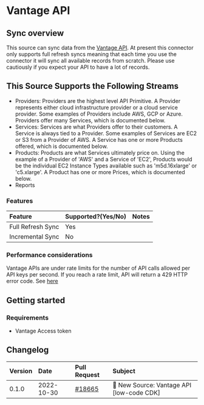 # Vantage API

## Sync overview

This source can sync data from the [Vantage API](https://vantage.readme.io/reference/general). At
present this connector only supports full refresh syncs meaning that each time you use the connector
it will sync all available records from scratch. Please use cautiously if you expect your API to
have a lot of records.

## This Source Supports the Following Streams

- Providers: Providers are the highest level API Primitive. A Provider represents either cloud
  infrastructure provider or a cloud service provider. Some examples of Providers include AWS, GCP
  or Azure. Providers offer many Services, which is documented below.
- Services: Services are what Providers offer to their customers. A Service is always tied to a
  Provider. Some examples of Services are EC2 or S3 from a Provider of AWS. A Service has one or
  more Products offered, which is documented below.
- Products: Products are what Services ultimately price on. Using the example of a Provider of 'AWS'
  and a Service of 'EC2', Products would be the individual EC2 Instance Types available such as
  'm5d.16xlarge' or 'c5.xlarge'. A Product has one or more Prices, which is documented below.
- Reports

### Features

| Feature           | Supported?\(Yes/No\) | Notes |
| :---------------- | :------------------- | :---- |
| Full Refresh Sync | Yes                  |       |
| Incremental Sync  | No                   |       |

### Performance considerations

Vantage APIs are under rate limits for the number of API calls allowed per API keys per second. If
you reach a rate limit, API will return a 429 HTTP error code. See
[here](https://vantage.readme.io/reference/rate-limiting)

## Getting started

### Requirements

- Vantage Access token

## Changelog

| Version | Date       | Pull Request                                              | Subject                                   |
| :------ | :--------- | :-------------------------------------------------------- | :---------------------------------------- |
| 0.1.0   | 2022-10-30 | [#18665](https://github.com/airbytehq/airbyte/pull/18665) | 🎉 New Source: Vantage API [low-code CDK] |
